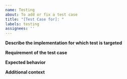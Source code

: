 ```yaml
---
name: Testing
about: To add or fix a test case
title: "[Test Case for]: "
labels: testing
assignees: ''
---
```


**Describe the implementation for which test is targeted**
<!-- Specify the condition to be tested -->

**Requirement of the test case**
<!-- If it other test cases exist for the implementation, then why is this test necessary, else just mention "Add a new test case" -->


**Expected behavior**
<!-- How the system should respond to the implementation -->


**Additional context**
<!-- Add any other context for edge cases that could be missed here. -->
